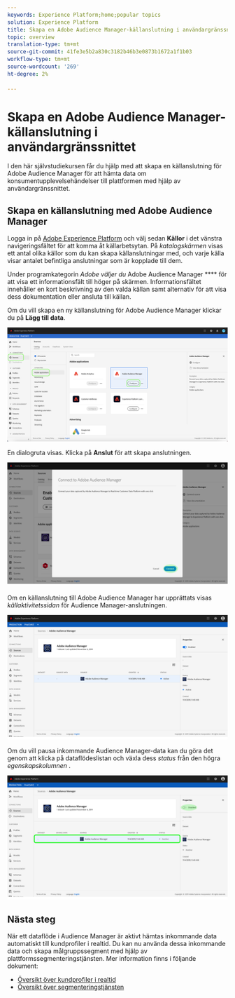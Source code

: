 ```yaml
---
keywords: Experience Platform;home;popular topics
solution: Experience Platform
title: Skapa en Adobe Audience Manager-källanslutning i användargränssnittet
topic: overview
translation-type: tm+mt
source-git-commit: 41fe3e5b2a830c3182b46b3e0873b1672a1f1b03
workflow-type: tm+mt
source-wordcount: '269'
ht-degree: 2%

---
```



# Skapa en Adobe Audience Manager-källanslutning i användargränssnittet

I den här självstudiekursen får du hjälp med att skapa en källanslutning för Adobe Audience Manager för att hämta data om konsumentupplevelsehändelser till plattformen med hjälp av användargränssnittet.

## Skapa en källanslutning med Adobe Audience Manager

Logga in på [Adobe Experience Platform](https://platform.adobe.com) och välj sedan **Källor** i det vänstra navigeringsfältet för att komma åt källarbetsytan. På *katalogskärmen* visas ett antal olika källor som du kan skapa källanslutningar med, och varje källa visar antalet befintliga anslutningar som är kopplade till dem.

Under programkategorin *Adobe väljer du* Adobe Audience Manager **** för att visa ett informationsfält till höger på skärmen. Informationsfältet innehåller en kort beskrivning av den valda källan samt alternativ för att visa dess dokumentation eller ansluta till källan.

Om du vill skapa en ny källanslutning för Adobe Audience Manager klickar du på **Lägg till data**.

![](../../../../images/tutorials/create/aam/catalog.png)

En dialogruta visas. Klicka på **Anslut** för att skapa anslutningen.

![](../../../../images/tutorials/create/aam/connect_full.png)

Om en källanslutning till Adobe Audience Manager har upprättats visas *källaktivitetssidan* för Audience Manager-anslutningen.

![](../../../../images/tutorials/create/aam/flow.png)

Om du vill pausa inkommande Audience Manager-data kan du göra det genom att klicka på dataflödeslistan och växla dess *status* från den högra *egenskapskolumnen* .

![](../../../../images/tutorials/create/aam/flow_disable.png)

## Nästa steg

När ett dataflöde i Audience Manager är aktivt hämtas inkommande data automatiskt till kundprofiler i realtid. Du kan nu använda dessa inkommande data och skapa målgruppssegment med hjälp av plattformssegmenteringstjänsten. Mer information finns i följande dokument:

- [Översikt över kundprofiler i realtid](../../../../../profile/home.md)
- [Översikt över segmenteringstjänsten](../../../../../segmentation/home.md)